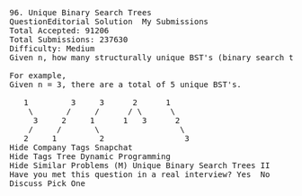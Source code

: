 <pre>
96. Unique Binary Search Trees  
QuestionEditorial Solution  My Submissions
Total Accepted: 91206
Total Submissions: 237630
Difficulty: Medium
Given n, how many structurally unique BST's (binary search trees) that store values 1...n?

For example,
Given n = 3, there are a total of 5 unique BST's.

   1         3     3      2      1
    \       /     /      / \      \
     3     2     1      1   3      2
    /     /       \                 \
   2     1         2                 3
Hide Company Tags Snapchat
Hide Tags Tree Dynamic Programming
Hide Similar Problems (M) Unique Binary Search Trees II
Have you met this question in a real interview? Yes  No
Discuss Pick One

</pre>
